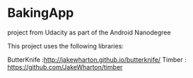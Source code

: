 # BakingApp
project from Udacity as part of the Android Nanodegree

This project uses the following libraries:

ButterKnife :http://jakewharton.github.io/butterknife/
Timber : https://github.com/JakeWharton/timber
